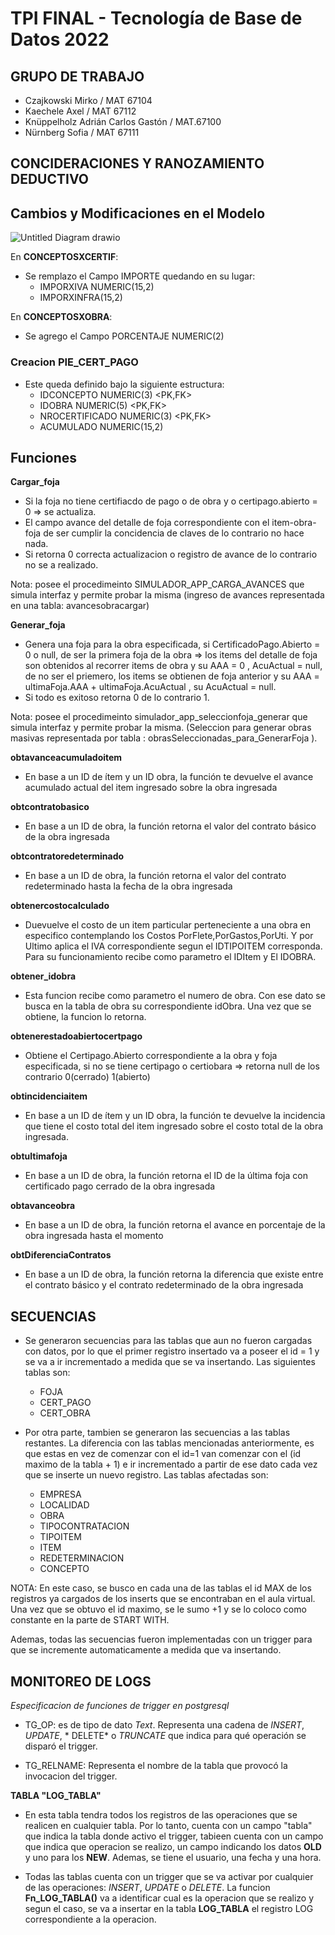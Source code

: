 # TPI FINAL - Tecnología de Base de Datos 2022
## GRUPO DE TRABAJO
- Czajkowski Mirko / MAT 67104
- Kaechele Axel / MAT 67112
- Knüppelholz Adrián Carlos Gastón / MAT.67100
- Nürnberg Sofia / MAT 67111

## CONCIDERACIONES Y RANOZAMIENTO DEDUCTIVO

## Cambios y Modificaciones en el Modelo

![Untitled Diagram drawio](https://user-images.githubusercontent.com/96267637/171967918-3d6feefd-1dfd-4b48-8d75-7f8176dce01c.png)

En **CONCEPTOSXCERTIF**:

  - Se remplazo el Campo IMPORTE quedando en su lugar:
    - IMPORXIVA NUMERIC(15,2)
    - IMPORXINFRA(15,2)

En **CONCEPTOSXOBRA**:

  - Se agrego el Campo PORCENTAJE NUMERIC(2)

### Creacion PIE_CERT_PAGO

  - Este queda definido bajo la siguiente estructura:
    - IDCONCEPTO NUMERIC(3) <PK,FK>
    - IDOBRA NUMERIC(5) <PK,FK>
    - NROCERTIFICADO NUMERIC(3) <PK,FK>
    - ACUMULADO NUMERIC(15,2)

## Funciones

**Cargar_foja**

- Si la foja no tiene certifiacdo de pago o de obra y o certipago.abierto = 0 => se actualiza. 
- El campo avance del detalle de foja correspondiente con el item-obra-foja de ser cumplir la concidencia de claves de lo contrario no hace nada.
- Si retorna 0 correcta actualizacion o registro de avance de lo contrario no se a realizado.

Nota: posee el procedimeinto SIMULADOR_APP_CARGA_AVANCES que simula interfaz y permite probar la misma (ingreso de avances representada en una tabla: avancesobracargar)

**Generar_foja**
- Genera una foja para la obra especificada, si CertificadoPago.Abierto = 0 o null,
de ser la primera foja de la obra => los items del detalle de foja son obtenidos al recorrer items de obra y su AAA = 0 , AcuActual = null, de no ser el priemero, los items se obtienen de foja anterior y su AAA = ultimaFoja.AAA + ultimaFoja.AcuActual ,  su AcuActual = null.
- Si todo es exitoso retorna 0 de lo contrario 1.

Nota: posee el procedimeinto simulador_app_seleccionfoja_generar que simula interfaz y permite probar la misma. (Seleccion para generar obras masivas representada por tabla : obrasSeleccionadas_para_GenerarFoja ).

**obtavanceacumuladoitem**

- En base a un ID de ítem y un ID obra, la función te devuelve el avance acumulado actual del item ingresado sobre la obra ingresada

**obtcontratobasico**

- En base a un ID de obra, la función retorna el valor del contrato básico de la obra ingresada

**obtcontratoredeterminado**

- En base a un ID de obra, la función retorna el valor del contrato redeterminado hasta la fecha de la obra ingresada

**obtenercostocalculado**

- Duevuelve el costo de un item particular perteneciente a una obra en especifico contemplando los Costos PorFlete,PorGastos,PorUti. Y por Ultimo aplica el IVA correspondiente segun el IDTIPOITEM corresponda.
Para su funcionamiento recibe como parametro el IDItem y El IDOBRA.

**obtener_idobra**
- Esta funcion recibe como parametro el numero de obra. Con ese dato se busca en la tabla de obra su correspondiente idObra. Una vez que se obtiene, la funcion lo retorna.

**obtenerestadoabiertocertpago**
- Obtiene el Certipago.Abierto correspondiente a la obra y foja especificada, si no se tiene certipago o certiobara => retorna null de los contrario 0(cerrado) 1(abierto)

**obtincidenciaitem**

- En base a un ID de ítem y un ID obra, la función te devuelve la incidencia que tiene el costo total del item ingresado sobre el costo total de la obra ingresada.

**obtultimafoja**

- En base a un ID de obra, la función retorna el ID de la última foja con certificado pago cerrado de la obra ingresada

**obtavanceobra**

- En base a un ID de obra, la función retorna el avance en porcentaje de la obra ingresada hasta el momento

**obtDiferenciaContratos**

- En base a un ID de obra, la función retorna la diferencia que existe entre el contrato básico y el contrato redeterminado de la obra ingresada

<h2>SECUENCIAS</h2>

- Se generaron secuencias para las tablas que aun no fueron cargadas con datos, por lo que el primer registro insertado va a poseer el id = 1 y se va a ir incrementado a medida que se va insertando. Las siguientes tablas son: 
    * FOJA
    * CERT_PAGO
    * CERT_OBRA
    
- Por otra parte, tambien se generaron las secuencias a las tablas restantes. La diferencia con las tablas mencionadas anteriormente, es que estas en vez de comenzar con el id=1 van comenzar con el (id maximo de la tabla + 1) e ir incrementado a partir de ese dato cada vez que se inserte un nuevo registro. Las tablas afectadas son:
    * EMPRESA
    * LOCALIDAD
    * OBRA
    * TIPOCONTRATACION
    * TIPOITEM
    * ITEM
    * REDETERMINACION
    * CONCEPTO
    
NOTA: En este caso, se busco en cada una de las tablas el id MAX de los registros ya cargados de los inserts que se encontraban en el aula virtual. Una vez que se obtuvo el id maximo, se le sumo +1 y se lo coloco como constante en la parte de START WITH.

Ademas, todas las secuencias fueron implementadas con un trigger para que se incremente automaticamente a medida que va insertando.

<h2>MONITOREO DE LOGS</h2>

*Especificacion de funciones de trigger en postgresql*

- TG_OP: es de tipo de dato *Text*. Representa una cadena de *INSERT*, *UPDATE*, * DELETE* o *TRUNCATE* que indica para qué operación se disparó el trigger.

- TG_RELNAME: Representa el nombre de la tabla que provocó la invocacion del trigger.

**TABLA "LOG_TABLA"**
- En esta tabla tendra todos los registros de las operaciones que se realicen en cualquier tabla. Por lo tanto, cuenta con un campo "tabla" que indica la tabla donde activo el trigger, tabieen cuenta con un campo que indica que operacion se realizo, un campo indicando los datos **OLD** y uno para los **NEW**. Ademas, se tiene el usuario, una fecha y una hora.

- Todas las tablas cuenta con un trigger que se va activar por cualquier de las operaciones: *INSERT*, *UPDATE* o *DELETE*. La funcion **Fn_LOG_TABLA()** va a identificar cual es la operacion que se realizo y segun el caso, se va a insertar en la tabla **LOG_TABLA** el registro LOG correspondiente a la operacion.
